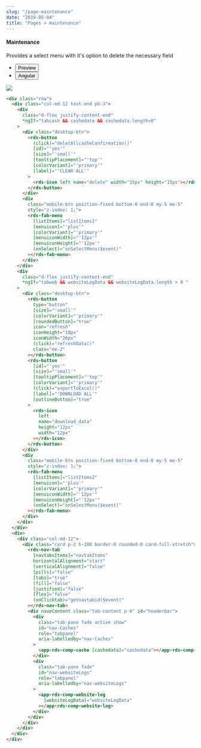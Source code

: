 ```yaml
---
slug: "/page-maintenance"
date: "2019-05-04"
title: "Pages > maintenance"
---
```

<!-- CSS only -->
<link href="https://cdn.jsdelivr.net/npm/bootstrap@5.1.3/dist/css/bootstrap.min.css" rel="stylesheet" integrity="sha384-1BmE4kWBq78iYhFldvKuhfTAU6auU8tT94WrHftjDbrCEXSU1oBoqyl2QvZ6jIW3" crossorigin="anonymous">
<link rel="stylesheet" href="../assets/css/style-elements.css">

#### Maintenance

<p>Provides a select menu with it's option to delete the necessary field</p>
<section class="py-4">
    <div class="py-3">    
      <div class="cust-tabs">
        <ul class="nav nav-tabs" id="myTab" role="tablist">
          <li class="nav-item" role="presentation">
            <button class="nav-link active" id="PreviewBasic-tab" data-bs-toggle="tab" data-bs-target="#PreviewBasic" type="button" role="tab" aria-controls="PreviewBasic" aria-selected="true">Preview </button>
          </li>
          <li class="nav-item" role="presentation">
            <button class="nav-link" id="AngularBasic-tab" data-bs-toggle="tab" data-bs-target="#AngularBasic" type="button" role="tab" aria-controls="AngularBasic" aria-selected="false"><i class="bi bi-code-slash" style="font-size:1.0rem"></i>Angular</button>
          </li>
        </ul>
      </div>
      <div class="tab-content card border" id="myTabContent">
        <div class="tab-pane fade show active" id="PreviewBasic" role="tabpanel" aria-labelledby="PreviewBasic-tab">
         <div class="contents p-5">
              <div class="row">
              <div class="col-md-12">
                <img src="/images/maintenance.png" class="img-fluid w-100">
              </div>
           </div>
                       
  </div>
        </div>
        <div class="tab-pane fade show" id="AngularBasic" role="tabpanel" aria-labelledby="AngularBasic-tab">
          <div class="contents bg-code">
<div class="row m-0">

```html
<div class="row">
  <div class="col-md-12 text-end pb-3">
    <div
      class="d-flex justify-content-end"
      *ngIf="tabcash && cashedata && cashedata.length>0"
    >
      <div class="desktop-btn">
        <rds-button
          (click)="deletAllcasheConfirmation()"
          [id]="'yes'"
          [size]="'small'"
          [tooltipPlacement]="'top'"
          [colorVariant]="'primary'"
          [label]="'CLEAR ALL'"
        >
          <rds-icon left name="delete" width="15px" height="15px"></rds-icon>
        </rds-button>
      </div>
      <div
        class="mobile-btn position-fixed bottom-0 end-0 my-5 me-5"
        style="z-index: 1;">
        <rds-fab-menu
          [listItems]="listItems1"
          [menuicon]="'plus'"
          [colorVariant]="'primary'"
          [menuiconWidth]="'12px'"
          [menuiconHeight]="'12px'"
          (onSelect)="onSelectMenu($event)"
        ></rds-fab-menu>
      </div>
    </div>
    <div
      class="d-flex justify-content-end"
      *ngIf="tabweb && websiteLogData && websiteLogData.length > 0 "
    >
      <div class="desktop-btn">
        <rds-button
          type="button"
          [size]="'small'"
          [colorVariant]="'primary'"
          [roundedButton]="true"
          icon="refresh"
          iconHeight="18px"
          iconWidth="26px"
          (click)="refreshData()"
          class="me-2"
        ></rds-button>
        <rds-button
          [id]="'yes'"
          [size]="'small'"
          [tooltipPlacement]="'top'"
          [colorVariant]="'primary'"
          (click)="exportToExcel()"
          [label]="'DOWNLOAD ALL'"
          [outlineButton]="true"
        >
          <rds-icon
            left
            name="download_data"
            height="12px"
            width="12px"
          ></rds-icon>
        </rds-button>
      </div>
      <div
        class="mobile-btn position-fixed bottom-0 end-0 my-5 me-5"
        style="z-index: 1;">
        <rds-fab-menu
          [listItems]="listItems2"
          [menuicon]="'plus'"
          [colorVariant]="'primary'"
          [menuiconWidth]="'12px'"
          [menuiconHeight]="'12px'"
          (onSelect)="onSelectMenu($event)"
        ></rds-fab-menu>
      </div>
    </div>
  </div>
  <div>
    <div class="col-md-12">
      <div class="card p-2 h-100 border-0 rounded-0 card-full-stretch">
        <rds-nav-tab
          [navtabsItems]="navtabItems"
          horizontalAlignment="start"
          [verticalAlignment]="false"
          [pills]="false"
          [tabs]="true"
          [fill]="false"
          [justified]="false"
          [flex]="false"
          (onClicktab)="getnavtabid($event)"
        ></rds-nav-tab>
        <div naveContent class="tab-content p-4" id="headerbar">
          <div
            class="tab-pane fade active show"
            id="nav-Caches"
            role="tabpanel"
            aria-labelledby="nav-Caches"
          >
            <app-rds-comp-cache [cashedata]="cashedata"></app-rds-comp-cache>
          </div>
          <div
            class="tab-pane fade"
            id="nav-websiteLogs"
            role="tabpanel"
            aria-labelledby="nav-websiteLogs"
          >
            <app-rds-comp-website-log
              [websiteLogData]="websiteLogData"
            ></app-rds-comp-website-log>
          </div>
        </div>
      </div>
    </div>
  </div>
</div>
```
</div>
</div>
  </div>
        </div>
      </div>
    </div>
  </section>
   